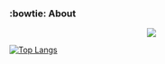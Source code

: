 ### :bowtie: About
<p align="center">

<a href="https://www.linkedin.com/in/ssaugrin/">
<img src="https://img.shields.io/badge/Linkedin-informational?style=for-the-badge&logo=linkedin&label=social">
</a>

</p>

[![Top Langs](https://github-readme-stats.vercel.app/api/top-langs/?username=zourite&layout=compact)](https://github.com/anuraghazra/github-readme-stats)
